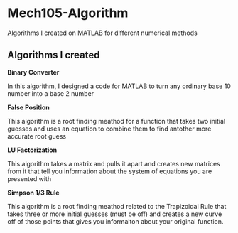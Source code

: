 # Mech105-Algorithm
Algorithms I created on MATLAB for different numerical methods 

## Algorithms I created

**Binary Converter**

In this algorithm, I designed a code for MATLAB to turn any ordinary base 10 number into a base 2 number

**False Position**

This algorithm is a root finding meathod for a function that takes two initial guesses and uses an equation to combine them to find antother more accurate root guess

**LU Factorization**

This algorithm takes a matrix and pulls it apart and creates new matrices from it that tell you information about the system of equations you are presented with 

**Simpson 1/3 Rule**

This algorithm is a root finding meathod related to the Trapizoidal Rule that takes three or more initial guesses (must be off) and creates a new curve off of those points that gives you informaiton about your original function. 
